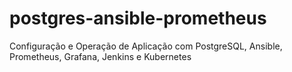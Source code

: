 # postgres-ansible-prometheus
Configuração e Operação de Aplicação com PostgreSQL, Ansible, Prometheus, Grafana, Jenkins e Kubernetes
